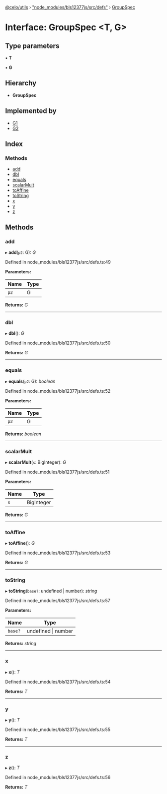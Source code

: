 [@celo/utils](../README.md) › ["node_modules/bls12377js/src/defs"](../modules/_node_modules_bls12377js_src_defs_.md) › [GroupSpec](_node_modules_bls12377js_src_defs_.groupspec.md)

# Interface: GroupSpec <**T, G**>

## Type parameters

▪ **T**

▪ **G**

## Hierarchy

* **GroupSpec**

## Implemented by

* [G1](../classes/_node_modules_bls12377js_src_g1_.g1.md)
* [G2](../classes/_node_modules_bls12377js_src_g2_.g2.md)

## Index

### Methods

* [add](_node_modules_bls12377js_src_defs_.groupspec.md#add)
* [dbl](_node_modules_bls12377js_src_defs_.groupspec.md#dbl)
* [equals](_node_modules_bls12377js_src_defs_.groupspec.md#equals)
* [scalarMult](_node_modules_bls12377js_src_defs_.groupspec.md#scalarmult)
* [toAffine](_node_modules_bls12377js_src_defs_.groupspec.md#toaffine)
* [toString](_node_modules_bls12377js_src_defs_.groupspec.md#tostring)
* [x](_node_modules_bls12377js_src_defs_.groupspec.md#x)
* [y](_node_modules_bls12377js_src_defs_.groupspec.md#y)
* [z](_node_modules_bls12377js_src_defs_.groupspec.md#z)

## Methods

###  add

▸ **add**(`p2`: G): *G*

Defined in node_modules/bls12377js/src/defs.ts:49

**Parameters:**

Name | Type |
------ | ------ |
`p2` | G |

**Returns:** *G*

___

###  dbl

▸ **dbl**(): *G*

Defined in node_modules/bls12377js/src/defs.ts:50

**Returns:** *G*

___

###  equals

▸ **equals**(`p2`: G): *boolean*

Defined in node_modules/bls12377js/src/defs.ts:52

**Parameters:**

Name | Type |
------ | ------ |
`p2` | G |

**Returns:** *boolean*

___

###  scalarMult

▸ **scalarMult**(`s`: BigInteger): *G*

Defined in node_modules/bls12377js/src/defs.ts:51

**Parameters:**

Name | Type |
------ | ------ |
`s` | BigInteger |

**Returns:** *G*

___

###  toAffine

▸ **toAffine**(): *G*

Defined in node_modules/bls12377js/src/defs.ts:53

**Returns:** *G*

___

###  toString

▸ **toString**(`base?`: undefined | number): *string*

Defined in node_modules/bls12377js/src/defs.ts:57

**Parameters:**

Name | Type |
------ | ------ |
`base?` | undefined &#124; number |

**Returns:** *string*

___

###  x

▸ **x**(): *T*

Defined in node_modules/bls12377js/src/defs.ts:54

**Returns:** *T*

___

###  y

▸ **y**(): *T*

Defined in node_modules/bls12377js/src/defs.ts:55

**Returns:** *T*

___

###  z

▸ **z**(): *T*

Defined in node_modules/bls12377js/src/defs.ts:56

**Returns:** *T*
